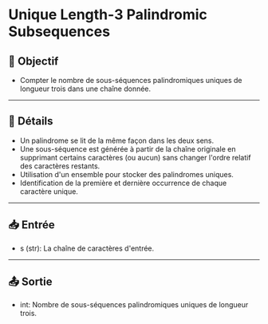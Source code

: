 # Unique Length-3 Palindromic Subsequences

## 🎯 Objectif

- Compter le nombre de sous-séquences palindromiques uniques de longueur trois dans une chaîne donnée.

---

## 📝 Détails

- Un palindrome se lit de la même façon dans les deux sens.
- Une sous-séquence est générée à partir de la chaîne originale en supprimant certains caractères (ou aucun) sans changer l'ordre relatif des caractères restants.
- Utilisation d'un ensemble pour stocker des palindromes uniques.
- Identification de la première et dernière occurrence de chaque caractère unique.


---

## 📥 Entrée

- s (str): La chaîne de caractères d'entrée.

---

## 📤 Sortie

- int: Nombre de sous-séquences palindromiques uniques de longueur trois.


